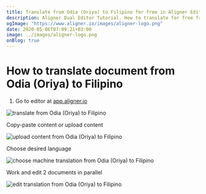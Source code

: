 ```yaml
---
title: Translate from Odia (Oriya) to Filipino for free in Aligner Editor
description: Aligner Dual Editor Tutorial. How to translate for free from Odia (Oriya) to Filipino. Aligner is multilingual document management platform. 
ogImage: "https://www.aligner.io/images/aligner-logo.png"
date: 2020-05-06T07:09:21+03:00
image: ../images/aligner-logo.png
onBlog: true
---
```


# How to translate document from Odia (Oriya) to Filipino

1. Go to editor at [app.aligner.io](https://app.aligner.io "Aligner App web page")

![translate from Odia (Oriya) to Filipino](../aligner-blank-editor.png "translate from Odia (Oriya) to Filipino")

Copy-paste content or upload content

![upload content from Odia (Oriya) to Filipino](../aligner-uploaded-document.png "upload content from Odia (Oriya) to Filipino")

Choose desired language

![choose machine translation from Odia (Oriya) to Filipino](../aligner-language-dropdown.png "choose machine translation from Odia (Oriya) to Filipino")

Work and edit 2 documents in parallel

![edit translation from Odia (Oriya) to Filipino](../aligner-double-sitded-editor.png "edit translation from Odia (Oriya) to Filipino")

